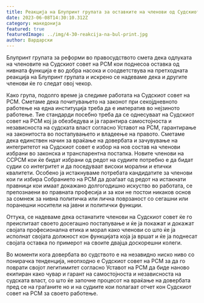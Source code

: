 ```yaml
---
title: Реакција на Блупринт групата за оставките на членови од Судскиот совет
date: 2023-06-08T14:30:10.312Z
category: македонија
featured: true
featuredImage: ../img/4-30-reakcija-na-bul-print.jpg
author: Вардарски
---
```

<!--StartFragment-->

Блупринт групата за реформи во правосудството смета дека одлуката на членовите на Судскиот совет на РСМ кои поднесоа оставка од нивната функција е во добра насока и соодветствува на претходната реакција на Блупринт групата и искрено се надеваме дека и другите членови ќе го следат овој чекор.

Како група, подолго време ја следиме работата на Судскиот совет на РСМ. Сметаме дека почитувањето на законот при секојдневното работење на една институција треба да е императив во нејзиното работење. Тие стандарди посебно треба да се однесуваат на Судскиот совет на РСМ кој ја обезбедува и ја гарантира самостојноста и независноста на судската власт согласно Уставот на РСМ, гарантирање на законитоста во постапувањето и владеење на правото. Сметаме дека единствен начин за враќање на довербата и зачувување на интегритетот на Судскиот совет е избор на нов состав на членови избрани во законска и транспарентна постапка. Новите членови на ССРСМ кои ќе бидат избрани од редот на судиите потребно е да бидат судии со интегритет и да поседуваат високи морални и етички квалитети. Особено ја истакнуваме потребата кандидатите за членови кои ги избира Собранието на РСМ да доаѓаат од редот на истакнати правници кои имаат докажано долгогодишно искуство во работата, се препознаени во правната професија и за кои не постои никаков основ за сомнеж за нивна политичка или лична поврзаност со сегашни или поранешни носители на јавни и политички функции.

Оттука, се надеваме дека останатите членови на Судскиот совет ќе го преиспитаат своето досегашно постапување и ќе ја покажат и докажат својата професионална етика и морал како членови со што ќе ја исполнат својата должност кон функцијата која ја вршат и ќе ја поднесат својата оставка по примерот на своите двајца доскорешни колеги.

Во моменти кога довербата во судството е на незавидно ниско ниво со понирачка тенденција, неопходно е Судскиот совет на РСМ за да го поврати својот легитимитет согласно Уставот на РСМ да биде наново екипиран како чувар и гарант на самостојноста и независноста на судската власт, со што ќе започне процесот на враќање на довербата пред се на граѓаните но и на судиите кои полагаат отчет кон Судскиот совет на РСМ за своето работење.

<!--EndFragment-->